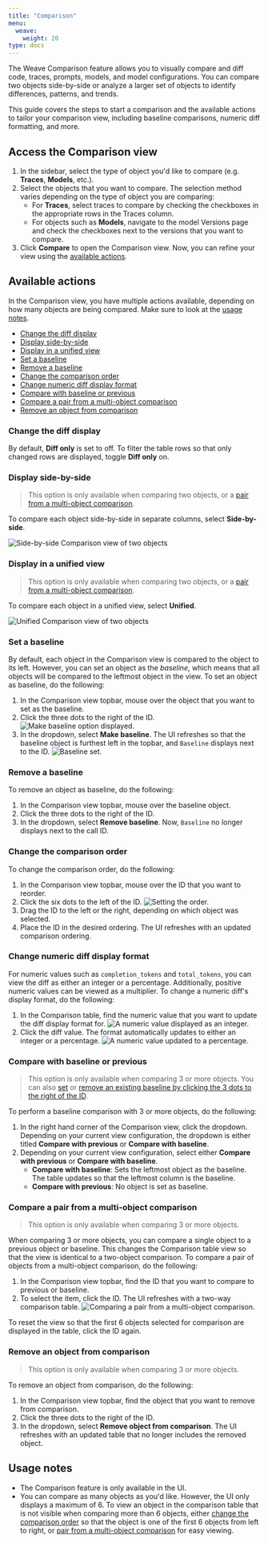 ```yaml
---
title: "Comparison"
menu:
  weave:
    weight: 20
type: docs
--- 
```


The Weave Comparison feature allows you to visually compare and diff code, traces, prompts, models, and model configurations.  You can compare two objects side-by-side or analyze a larger set of objects to identify differences, patterns, and trends.

This guide covers the steps to start a comparison and the available actions to tailor your comparison view, including baseline comparisons, numeric diff formatting, and more. 

## Access the Comparison view

1. In the sidebar, select the type of object you'd like to compare (e.g. **Traces**, **Models**, etc.).
2. Select the objects that you want to compare. The selection method varies depending on the type of object you are comparing:
   - For **Traces**, select traces to compare by checking the checkboxes in the appropriate rows in the Traces column.
   - For objects such as **Models**, navigate to the model Versions page and check the checkboxes next to the  versions that you want to compare.
3. Click **Compare** to open the Comparison view. Now, you can refine your view using the [available actions](#available-actions).

## Available actions

In the Comparison view, you have multiple actions available, depending on how many objects are being compared. Make sure to look at the [usage notes](#usage-notes).

- [Change the diff display](#change-the-diff-display)
- [Display side-by-side](#display-side-by-side)
- [Display in a unified view](#display-in-a-unified-view)
- [Set a baseline](#set-a-baseline)
- [Remove a baseline](#remove-a-baseline)
- [Change the comparison order](#change-the-comparison-order)
- [Change numeric diff display format](#change-numeric-diff-display-format)
- [Compare with baseline or previous](#compare-with-baseline-or-previous)
- [Compare a pair from a multi-object comparison](#compare-a-pair-from-a-multi-object-comparison)
- [Remove an object from comparison](#remove-an-object-from-comparison)

### Change the diff display

By default, **Diff only** is set to off. To filter the table rows so that only changed rows are displayed, toggle **Diff only** on. 

### Display side-by-side 

> This option is only available when comparing two objects, or a [pair from a multi-object comparison](#compare-a-pair-from-a-multi-object-comparison).

To compare each object side-by-side in separate columns, select **Side-by-side**. 

![Side-by-side Comparison view of two objects](imgs/comparison-2objs-sidebyside.png)

### Display in a unified view

> This option is only available when comparing two objects, or a [pair from a multi-object comparison](#compare-a-pair-from-a-multi-object-comparison).

To compare each object in a unified view, select **Unified**. 

![Unified Comparison view of two objects](imgs/comparison-2objs-unified.png)

### Set a baseline

By default, each object in the Comparison view is compared to the object to its left. However, you can set an object as the _baseline_, which means that all objects will be compared to the leftmost object in the view.
To set an object as baseline, do the following:

1. In the Comparison view topbar, mouse over the object that you want to set as the baseline.
2. Click the three dots to the right of the ID.
   ![Make baseline option displayed.](imgs/comparison-2objs-baseline.png)
3. In the dropdown, select **Make baseline**. The UI refreshes so that the baseline object is furthest left in the topbar, and `Baseline` displays next to the ID.
    ![Baseline set.](imgs/comparison-2objs-baseline-set.png)

### Remove a baseline

To remove an object as baseline, do the following:

1. In the Comparison view topbar, mouse over the baseline object.
2. Click the three dots to the right of the ID.
3. In the dropdown, select **Remove baseline**. Now, `Baseline` no longer displays next to the call ID.

### Change the comparison order

To change the comparison order, do the following:

1. In the Comparison view topbar, mouse over the ID that you want to reorder. 
2. Click the six dots to the left of the ID.
   ![Setting the order.](imgs/comparison-2objs-reorder.png)
3. Drag the ID to the left or the right, depending on which object was selected. 
4. Place the ID in the desired ordering. The UI refreshes with an updated comparison ordering.

### Change numeric diff display format 

For numeric values such as `completion_tokens` and `total_tokens`, you can view the diff as either an integer or a percentage. Additionally, positive numeric values can be viewed as a multiplier. To change a numeric diff's display format, do the following:

1. In the Comparison table, find the numeric value that you want to update the diff display format for.
    ![A numeric value displayed as an integer.](imgs/comparison-2objs-numericdiffformat.png)
2. Click the diff value. The format automatically updates to either an integer or a percentage.
    ![A numeric value updated to a percentage.](imgs/comparison-2objs-numericdiffformat-updated.png)

### Compare with baseline or previous

> This option is only available when comparing 3 or more objects.
> You can also [set](#set-a-baseline) or [remove an existing baseline by clicking the 3 dots to the right of the ID](#remove-a-baseline).

To perform a baseline comparison with 3 or more objects, do the following:

1. In the right hand corner of the Comparison view, click the dropdown. Depending on your current view configuration, the dropdown is either titled **Compare with previous** or **Compare with baseline**.
2. Depending on your current view configuration, select either **Compare with previous** or **Compare with baseline**.
   - **Compare with baseline**: Sets the leftmost object as the baseline. The table updates so that the leftmost column is the baseline.
   -  **Compare with previous**: No object is set as baseline.

### Compare a pair from a multi-object comparison

> This option is only available when comparing 3 or more objects.

When comparing 3 or more objects, you can compare a single object to a previous object or baseline. This changes the Comparison table view so that the view is identical to a two-object comparison. To compare a pair of objects from a multi-object comparison, do the following:

1. In the Comparison view topbar, find the ID that you want to compare to previous or baseline. 
2. To select the item, click the ID. The UI refreshes with a two-way comparison table.
    ![Comparing a pair from a multi-object comparison.](imgs/comparsion-7objs-diffonly-subset.png)

To reset the view so that the first 6 objects selected for comparison are displayed in the table, click the ID again.

### Remove an object from comparison

> This option is only available when comparing 3 or more objects.

To remove an object from comparison, do the following:

1. In the Comparison view topbar, find the object that you want to remove from comparison.
2. Click the three dots to the right of the ID.
3. In the dropdown, select **Remove object from comparison**. The UI refreshes with an updated table that no longer includes the removed object.

## Usage notes

 - The Comparison feature is only available in the UI.
 - You can compare as many objects as you'd like. However, the UI only displays a maximum of 6. To view an object in the comparison table that is not visible when comparing more than 6 objects, either [change the comparison order](#change-the-comparison-order) so that the object is one of the first 6 objects from left to right, or [pair from a multi-object comparison](#compare-a-pair-from-a-multi-object-comparison) for easy viewing. 